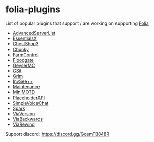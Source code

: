 # folia-plugins
List of popular plugins that support / are working on supporting [Folia](https://github.com/PaperMC/Folia)

- [AdvancedServerList](https://github.com/Andre601/AdvancedServerList)
- [EssentialsX](https://github.com/EssentialsX/Essentials)
- [ChestShop3](https://github.com/ChestShop-authors/ChestShop-3)
- [Chunky](https://github.com/pop4959/Chunky)
- [FarmControl](https://github.com/froobynooby/FarmControl)
- [Floodgate](https://github.com/GeyserMC/Floodgate)
- [GeyserMC](https://github.com/GeyserMC/Geyser)
- [GSit](https://github.com/Gecolay/GSit)
- [Grim](https://github.com/GrimAnticheat/Grim)
- [InvSee++](https://github.com/Jannyboy11/InvSee-plus-plus)
- [Maintenance](https://github.com/kennytv/Maintenance)
- [MiniMOTD](https://github.com/jpenilla/MiniMOTD)
- [PlaceholderAPI](https://github.com/PlaceholderAPI/PlaceholderAPI)
- [SimpleVoiceChat](https://github.com/henkelmax/simple-voice-chat)
- [Spark](https://github.com/lucko/spark)
- [ViaVersion](https://github.com/ViaVersion)
- [ViaBackwards](https://github.com/ViaVersion/ViaBackwards)
- [ViaRewind](https://github.com/ViaVersion/ViaRewind)

Support discord: https://discord.gg/GcemTB848R
